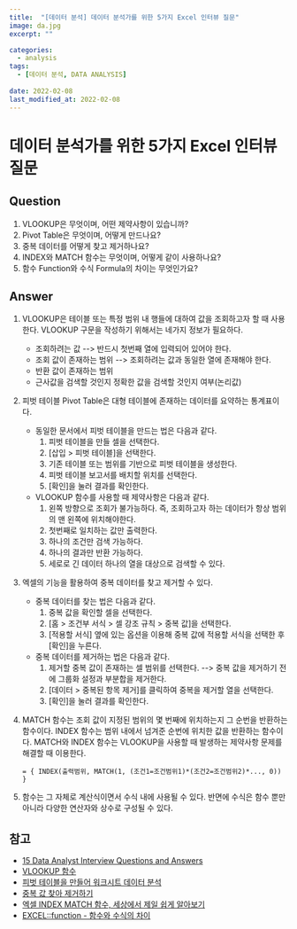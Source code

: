 ```yaml
---
title:  "[데이터 분석] 데이터 분석가를 위한 5가지 Excel 인터뷰 질문"
image: da.jpg
excerpt: ""

categories:
  - analysis
tags:
  - [데이터 분석, DATA ANALYSIS]
 
date: 2022-02-08
last_modified_at: 2022-02-08
---
```


# 데이터 분석가를 위한 5가지 Excel 인터뷰 질문
## Question
1. VLOOKUP은 무엇이며, 어떤 제약사항이 있습니까?
2. Pivot Table은 무엇이며, 어떻게 만드나요?
3. 중복 데이터를 어떻게 찾고 제거하나요?
4. INDEX와 MATCH 함수는 무엇이며, 어떻게 같이 사용하나요?
5. 함수 Function와 수식 Formula의 차이는 무엇인가요?

## Answer
1. VLOOKUP은 테이블 또는 특정 범위 내 행들에 대하여 값을 조회하고자 할 때 사용한다. VLOOKUP 구문을 작성하기 위해서는 네가지 정보가 필요하다.
   - 조회하려는 값 --> 반드시 첫번째 열에 입력되어 있어야 한다.
   - 조회 값이 존재하는 범위 --> 조회하려는 값과 동일한 열에 존재해야 한다.
   - 반환 값이 존재하는 범위
   - 근사값을 검색할 것인지 정확한 값을 검색할 것인지 여부(논리값)
2. 피벗 테이블 Pivot Table은 대형 테이블에 존재하는 데이터를 요약하는 통계표이다.
   - 동일한 문서에서 피벗 테이블을 만드는 법은 다음과 같다.
     1. 피벗 테이블을 만들 셀을 선택한다.
     2. [삽입 > 피벗 테이블]을 선택한다.
     3. 기존 테이블 또는 범위를 기반으로 피벗 테이블을 생성한다.
     4. 피벗 테이블 보고서를 배치할 위치를 선택한다.
     5. [확인]을 눌러 결과를 확인한다.
   - VLOOKUP 함수를 사용할 때 제약사항은 다음과 같다.
     1. 왼쪽 방향으로 조회가 불가능하다. 즉, 조회하고자 하는 데이터가 항상 범위의 맨 왼쪽에 위치해야한다.
     2. 첫번째로 일치하는 값만 출력한다.
     3. 하나의 조건만 검색 가능하다.
     4. 하나의 결과만 반환 가능하다.
     5. 세로로 긴 데이터 하나의 열을 대상으로 검색할 수 있다.

3. 엑셀의 기능을 활용하여 중복 데이터를 찾고 제거할 수 있다.
   - 중복 데이터를 찾는 법은 다음과 같다.
      1. 중복 값을 확인할 셀을 선택한다.
      2. [홈 > 조건부 서식 > 셀 강조 규칙 > 중복 값]을 선택한다.
      3. [적용할 서식] 옆에 있는 옵션을 이용해 중복 값에 적용할 서식을 선택한 후 [확인]을 누른다.
   - 중복 데이터를 제거하는 법은 다음과 같다.
      1. 제거할 중복 값이 존재하는 셀 범위를 선택한다. --> 중복 값을 제거하기 전에 그룹화 설정과 부분합을 제거한다.
      2. [데이터 > 중복된 항목 제거]를 클릭하여 중복을 제거할 열을 선택한다.
      3. [확인]을 눌러 결과를 확인한다.
4. MATCH 함수는 조회 값이 지정된 범위의 몇 번째에 위치하는지 그 순번을 반환하는 함수이다. 
   INDEX 함수는 범위 내에서 넘겨준 순번에 위치한 값을 반환하는 함수이다.
   MATCH와 INDEX 함수는 VLOOKUP을 사용할 때 발생하는 제약사항 문제를 해결할 때 이용한다.
   
       = { INDEX(출력범위, MATCH(1, (조건1=조건범위1)*(조건2=조건범위2)*..., 0)) }
   
   
   
6. 함수는 그 자체로 계산식이면서 수식 내에 사용될 수 있다. 반면에 수식은 함수 뿐만 아니라 다양한 연산자와 상수로 구성될 수 있다.

## 참고
- [15 Data Analyst Interview Questions and Answers](https://www.coursera.org/articles/data-analyst-interview-questions-and-answers)
- [VLOOKUP 함수](https://support.microsoft.com/ko-kr/office/vlookup-%ED%95%A8%EC%88%98-0bbc8083-26fe-4963-8ab8-93a18ad188a1)
- [피벗 테이블을 만들어 워크시트 데이터 분석](https://support.microsoft.com/ko-kr/office/%ED%94%BC%EB%B2%97-%ED%85%8C%EC%9D%B4%EB%B8%94%EC%9D%84-%EB%A7%8C%EB%93%A4%EC%96%B4-%EC%9B%8C%ED%81%AC%EC%8B%9C%ED%8A%B8-%EB%8D%B0%EC%9D%B4%ED%84%B0-%EB%B6%84%EC%84%9D-a9a84538-bfe9-40a9-a8e9-f99134456576)
- [중복 값 찾아 제거하기](https://support.microsoft.com/ko-kr/office/%EC%A4%91%EB%B3%B5-%EA%B0%92-%EC%B0%BE%EC%95%84-%EC%A0%9C%EA%B1%B0%ED%95%98%EA%B8%B0-00e35bea-b46a-4d5d-b28e-66a552dc138d)
- [엑셀 INDEX MATCH 함수, 세상에서 제일 쉽게 알아보기](https://www.oppadu.com/%EC%97%91%EC%85%80-index-match-%ED%95%A8%EC%88%98/)
- [EXCEL::function - 함수와 수식의 차이](https://m.blog.naver.com/PostView.naver?isHttpsRedirect=true&blogId=infoefficien&logNo=220573042827)
